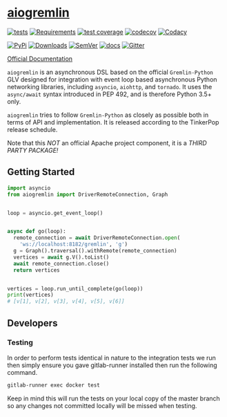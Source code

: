 # [aiogremlin](https://pypi.python.org/pypi/aiogremlin/3.2.4)
[![tests](http://git.qoto.org/goblin-ogm/aiogremlin/badges/master/pipeline.svg)](http://git.qoto.org/goblin-ogm/aiogremlin/commits/master)
[![Requirements](https://requires.io/github/goblin-ogm/aiogremlin/requirements.svg?branch=master)](https://requires.io/github/goblin-ogm/aiogremlin/requirements/?branch=master)
[![test coverage](http://git.qoto.org/goblin-ogm/aiogremlin/badges/master/coverage.svg)](http://git.qoto.org/goblin-ogm/aiogremlin/commits/master)
[![codecov](https://codecov.io/gh/goblin-ogm/aiogremlin/branch/master/graph/badge.svg)](https://codecov.io/gh/goblin-ogm/aiogremlin)
[![Codacy](https://api.codacy.com/project/badge/Grade/99c4b7d53ee94c85b95433ee4ff6230c)](https://www.codacy.com/gh/goblin-ogm/aiogremlin?utm_source=github.com&amp;utm_medium=referral&amp;utm_content=goblin-ogm/aiogremlin&amp;utm_campaign=Badge_Grade)

[![PyPi](https://img.shields.io/pypi/v/aiogremlin.svg?style=flat)](https://pypi.python.org/pypi/aiogremlin)
[![Downloads](https://img.shields.io/pypi/dm/aiogremlin.svg?style=flat)](https://pypi.python.org/pypi/aiogremlin)
[![SemVer](https://img.shields.io/badge/SemVer-v2.0.0-green)](https://semver.org/spec/v2.0.0.html)
[![docs](https://readthedocs.org/projects/aiogremlin/badge/?version=latest)](https://aiogremlin.readthedocs.io/en/latest/)
[![Gitter](https://badges.gitter.im/Syncleus/aparapi.svg)](https://gitter.im/Syncleus/aparapi?utm_source=badge&utm_medium=badge&utm_campaign=pr-badge&utm_content=badge)

[Official Documentation](http://aiogremlin.readthedocs.org/en/latest/)

`aiogremlin` is an asynchronous DSL based on the official `Gremlin-Python` GLV designed for integration with
event loop based asynchronous Python networking libraries, including `asyncio`,
`aiohttp`, and `tornado`. It uses the `async/await` syntax introduced
in PEP 492, and is therefore Python 3.5+ only.

`aiogremlin` tries to follow `Gremlin-Python` as closely as possible both in terms
of API and implementation. It is released according to the TinkerPop release schedule.

Note that this *NOT* an official Apache project component, it is a
*THIRD PARTY PACKAGE!*

## Getting Started

```python
import asyncio
from aiogremlin import DriverRemoteConnection, Graph


loop = asyncio.get_event_loop()


async def go(loop):
  remote_connection = await DriverRemoteConnection.open(
    'ws://localhost:8182/gremlin', 'g')
  g = Graph().traversal().withRemote(remote_connection)
  vertices = await g.V().toList()
  await remote_connection.close()
  return vertices


vertices = loop.run_until_complete(go(loop))
print(vertices)
# [v[1], v[2], v[3], v[4], v[5], v[6]]
```

## Developers

### Testing

In order to perform tests identical in nature to the integration tests we run then simply ensure you gave gitlab-runner installed then run the following command.

```bash
gitlab-runner exec docker test
```

Keep in mind this will run the tests on your local copy of the master branch so any changes not committed locally will be missed when testing.
